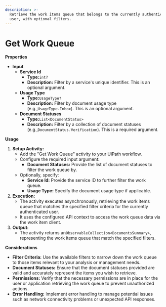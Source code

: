 ```yaml
---
description: >-
  Retrieve the work items queue that belongs to the currently authenticated
  user, with optional filters.
---
```


# Get Work Queue

**Properties**

* **Input**
  * **Service Id**
    * **Type:**`int?`
    * **Description:** Filter by a service's unique identifier. This is an optional argument.
  * **Usage Type**
    * **Type:**`UsageType?`
    * **Description:** Filter by document usage type (e.g.,`UsageType.Inbox`). This is an optional argument.
  * **Document Statuses**
    * **Type:**`List<DocumentStatus>`
    * **Description:** Filter by a collection of document statuses (e.g.,`DocumentStatus.Verification`). This is a required argument.

**Usage**

1. **Setup Activity:**
   * Add the "Get Work Queue" activity to your UiPath workflow.
   * Configure the required input argument:
     * **Document Statuses:** Provide the list of document statuses to filter the work queue by.
   * Optionally, specify:
     * **Service Id:** Provide the service ID to further filter the work queue.
     * **Usage Type:** Specify the document usage type if applicable.
2. **Execution:**
   * The activity executes asynchronously, retrieving the work items queue that matches the specified filter criteria for the currently authenticated user.
   * It uses the configured API context to access the work queue data via the work item client.
3. **Output:**
   * The activity returns an`ObservableCollection<DocumentsSummary>`, representing the work items queue that match the specified filters.

**Considerations**

* **Filter Criteria:** Use the available filters to narrow down the work queue to those items relevant to your analysis or management needs.
* **Document Statuses:** Ensure that the document statuses provided are valid and accurately represent the items you wish to retrieve.
* **Permissions:** Verify that the necessary permissions are in place for the user or application retrieving the work queue to prevent unauthorized actions.
* **Error Handling:** Implement error handling to manage potential issues such as network connectivity problems or unexpected API responses.
